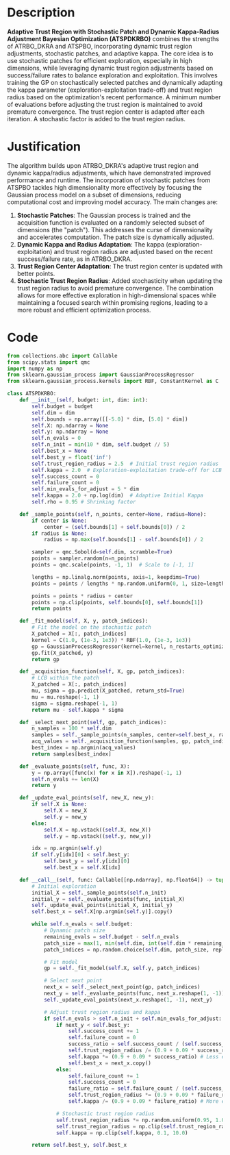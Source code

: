 # Description
**Adaptive Trust Region with Stochastic Patch and Dynamic Kappa-Radius Adjustment Bayesian Optimization (ATSPDKRBO)** combines the strengths of ATRBO_DKRA and ATSPBO, incorporating dynamic trust region adjustments, stochastic patches, and adaptive kappa. The core idea is to use stochastic patches for efficient exploration, especially in high dimensions, while leveraging dynamic trust region adjustments based on success/failure rates to balance exploration and exploitation. This involves training the GP on stochastically selected patches and dynamically adapting the kappa parameter (exploration-exploitation trade-off) and trust region radius based on the optimization's recent performance. A minimum number of evaluations before adjusting the trust region is maintained to avoid premature convergence. The trust region center is adapted after each iteration. A stochastic factor is added to the trust region radius.

# Justification
The algorithm builds upon ATRBO_DKRA's adaptive trust region and dynamic kappa/radius adjustments, which have demonstrated improved performance and runtime. The incorporation of stochastic patches from ATSPBO tackles high dimensionality more effectively by focusing the Gaussian process model on a subset of dimensions, reducing computational cost and improving model accuracy. The main changes are:

1.  **Stochastic Patches**: The Gaussian process is trained and the acquisition function is evaluated on a randomly selected subset of dimensions (the "patch"). This addresses the curse of dimensionality and accelerates computation. The patch size is dynamically adjusted.
2.  **Dynamic Kappa and Radius Adaptation**: The kappa (exploration-exploitation) and trust region radius are adjusted based on the recent success/failure rate, as in ATRBO_DKRA.
3.  **Trust Region Center Adaptation**: The trust region center is updated with better points.
4.  **Stochastic Trust Region Radius**: Added stochasticity when updating the trust region radius to avoid premature convergence.
The combination allows for more effective exploration in high-dimensional spaces while maintaining a focused search within promising regions, leading to a more robust and efficient optimization process.

# Code
```python
from collections.abc import Callable
from scipy.stats import qmc
import numpy as np
from sklearn.gaussian_process import GaussianProcessRegressor
from sklearn.gaussian_process.kernels import RBF, ConstantKernel as C

class ATSPDKRBO:
    def __init__(self, budget: int, dim: int):
        self.budget = budget
        self.dim = dim
        self.bounds = np.array([[-5.0] * dim, [5.0] * dim])
        self.X: np.ndarray = None
        self.y: np.ndarray = None
        self.n_evals = 0
        self.n_init = min(10 * dim, self.budget // 5)
        self.best_x = None
        self.best_y = float('inf')
        self.trust_region_radius = 2.5  # Initial trust region radius
        self.kappa = 2.0  # Exploration-exploitation trade-off for LCB
        self.success_count = 0
        self.failure_count = 0
        self.min_evals_for_adjust = 5 * dim
        self.kappa = 2.0 + np.log(dim)  # Adaptive Initial Kappa
        self.rho = 0.95 # Shrinking factor

    def _sample_points(self, n_points, center=None, radius=None):
        if center is None:
            center = (self.bounds[1] + self.bounds[0]) / 2
        if radius is None:
            radius = np.max(self.bounds[1] - self.bounds[0]) / 2

        sampler = qmc.Sobol(d=self.dim, scramble=True)
        points = sampler.random(n=n_points)
        points = qmc.scale(points, -1, 1)  # Scale to [-1, 1]

        lengths = np.linalg.norm(points, axis=1, keepdims=True)
        points = points / lengths * np.random.uniform(0, 1, size=lengths.shape) ** (1/self.dim)

        points = points * radius + center
        points = np.clip(points, self.bounds[0], self.bounds[1])
        return points

    def _fit_model(self, X, y, patch_indices):
        # Fit the model on the stochastic patch
        X_patched = X[:, patch_indices]
        kernel = C(1.0, (1e-3, 1e3)) * RBF(1.0, (1e-3, 1e3))
        gp = GaussianProcessRegressor(kernel=kernel, n_restarts_optimizer=5, random_state=42)
        gp.fit(X_patched, y)
        return gp

    def _acquisition_function(self, X, gp, patch_indices):
        # LCB within the patch
        X_patched = X[:, patch_indices]
        mu, sigma = gp.predict(X_patched, return_std=True)
        mu = mu.reshape(-1, 1)
        sigma = sigma.reshape(-1, 1)
        return mu - self.kappa * sigma

    def _select_next_point(self, gp, patch_indices):
        n_samples = 100 * self.dim
        samples = self._sample_points(n_samples, center=self.best_x, radius=self.trust_region_radius)
        acq_values = self._acquisition_function(samples, gp, patch_indices)
        best_index = np.argmin(acq_values)
        return samples[best_index]

    def _evaluate_points(self, func, X):
        y = np.array([func(x) for x in X]).reshape(-1, 1)
        self.n_evals += len(X)
        return y

    def _update_eval_points(self, new_X, new_y):
        if self.X is None:
            self.X = new_X
            self.y = new_y
        else:
            self.X = np.vstack((self.X, new_X))
            self.y = np.vstack((self.y, new_y))

        idx = np.argmin(self.y)
        if self.y[idx][0] < self.best_y:
            self.best_y = self.y[idx][0]
            self.best_x = self.X[idx]

    def __call__(self, func: Callable[[np.ndarray], np.float64]) -> tuple[np.float64, np.ndarray]:
        # Initial exploration
        initial_X = self._sample_points(self.n_init)
        initial_y = self._evaluate_points(func, initial_X)
        self._update_eval_points(initial_X, initial_y)
        self.best_x = self.X[np.argmin(self.y)].copy()

        while self.n_evals < self.budget:
            # Dynamic patch size
            remaining_evals = self.budget - self.n_evals
            patch_size = max(1, min(self.dim, int(self.dim * remaining_evals / self.budget) + 1))
            patch_indices = np.random.choice(self.dim, patch_size, replace=False)

            # Fit model
            gp = self._fit_model(self.X, self.y, patch_indices)

            # Select next point
            next_x = self._select_next_point(gp, patch_indices)
            next_y = self._evaluate_points(func, next_x.reshape(1, -1))
            self._update_eval_points(next_x.reshape(1, -1), next_y)

            # Adjust trust region radius and kappa
            if self.n_evals > self.n_init + self.min_evals_for_adjust:
                if next_y < self.best_y:
                    self.success_count += 1
                    self.failure_count = 0
                    success_ratio = self.success_count / (self.success_count + self.failure_count + 1e-9)
                    self.trust_region_radius /= (0.9 + 0.09 * success_ratio)  # Expand faster with higher success
                    self.kappa *= (0.9 + 0.09 * success_ratio) # Less exploration
                    self.best_x = next_x.copy()
                else:
                    self.failure_count += 1
                    self.success_count = 0
                    failure_ratio = self.failure_count / (self.success_count + self.failure_count + 1e-9)
                    self.trust_region_radius *= (0.9 + 0.09 * failure_ratio)  # Shrink faster with higher failure
                    self.kappa /= (0.9 + 0.09 * failure_ratio) # More exploration

                # Stochastic trust region radius
                self.trust_region_radius *= np.random.uniform(0.95, 1.05)
                self.trust_region_radius = np.clip(self.trust_region_radius, 1e-2, np.max(self.bounds[1] - self.bounds[0]) / 2)
                self.kappa = np.clip(self.kappa, 0.1, 10.0)

        return self.best_y, self.best_x
```